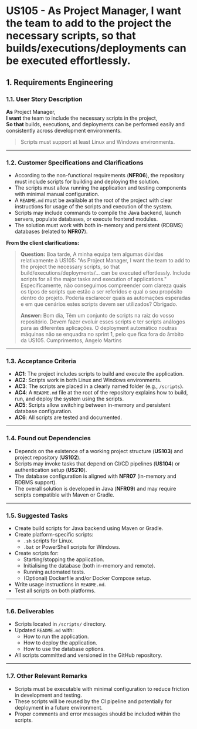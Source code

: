 # US105 - As Project Manager, I want the team to add to the project the necessary scripts, so that builds/executions/deployments can be executed effortlessly.

## 1. Requirements Engineering

### 1.1. User Story Description

**As** Project Manager,  
**I want** the team to include the necessary scripts in the project,  
**So that** builds, executions, and deployments can be performed easily and consistently across development environments.

> Scripts must support at least Linux and Windows environments.

---

### 1.2. Customer Specifications and Clarifications

- According to the non-functional requirements (**NFR06**), the repository must include scripts for building and deploying the solution.
- The scripts must allow running the application and testing components with minimal manual configuration.
- A `README.md` must be available at the root of the project with clear instructions for usage of the scripts and execution of the system.
- Scripts may include commands to compile the Java backend, launch servers, populate databases, or execute frontend modules.
- The solution must work with both in-memory and persistent (RDBMS) databases (related to **NFR07**).

**From the client clarifications:**

> **Question:**
Boa tarde,
A minha equipa tem algumas dúvidas relativamente à US105:
"As Project Manager, I want the team to add to the project the necessary scripts, so that build/executions/deployments/... can be executed effortlessly. Include scripts for all the major tasks and execution of applications."
Especificamente, não conseguimos compreender com clareza quais os tipos de scripts que estão a ser referidos e qual o seu propósito dentro do projeto. Poderia esclarecer quais as automações esperadas e em que cenários estes scripts devem ser utilizados?
Obrigado.
>
> **Answer:**
Bom dia,
Têm um conjunto de scripts na raiz do vosso repositório. Devem fazer evoluir esses scripts e ter scripts análogos para as diferentes aplicações. O deployment automático noutras máquinas não se enquadra no sprint 1, pelo que fica fora do âmbito da US105.
Cumprimentos,
Angelo Martins

---

### 1.3. Acceptance Criteria

- **AC1**: The project includes scripts to build and execute the application.
- **AC2**: Scripts work in both Linux and Windows environments.
- **AC3**: The scripts are placed in a clearly named folder (e.g., `/scripts`).
- **AC4**: A `README.md` file at the root of the repository explains how to build, run, and deploy the system using the scripts.
- **AC5**: Scripts allow switching between in-memory and persistent database configuration.
- **AC6**: All scripts are tested and documented.

---

### 1.4. Found out Dependencies

- Depends on the existence of a working project structure (**US103**) and project repository (**US102**).
- Scripts may invoke tasks that depend on CI/CD pipelines (**US104**) or authentication setup (**US210**).
- The database configuration is aligned with **NFR07** (in-memory and RDBMS support).
- The overall solution is developed in Java (**NFR09**) and may require scripts compatible with Maven or Gradle.

---

### 1.5. Suggested Tasks

- Create build scripts for Java backend using Maven or Gradle.
- Create platform-specific scripts:
    - `.sh` scripts for Linux.
    - `.bat` or PowerShell scripts for Windows.
- Create scripts for:
    - Starting/stopping the application.
    - Initialising the database (both in-memory and remote).
    - Running automated tests.
    - (Optional) Dockerfile and/or Docker Compose setup.
- Write usage instructions in `README.md`.
- Test all scripts on both platforms.

---

### 1.6. Deliverables

- Scripts located in `/scripts/` directory.
- Updated `README.md` with:
    - How to run the application.
    - How to deploy the application.
    - How to use the database options.
- All scripts committed and versioned in the GitHub repository.

---

### 1.7. Other Relevant Remarks

- Scripts must be executable with minimal configuration to reduce friction in development and testing.
- These scripts will be reused by the CI pipeline and potentially for deployment in a future environment.
- Proper comments and error messages should be included within the scripts.